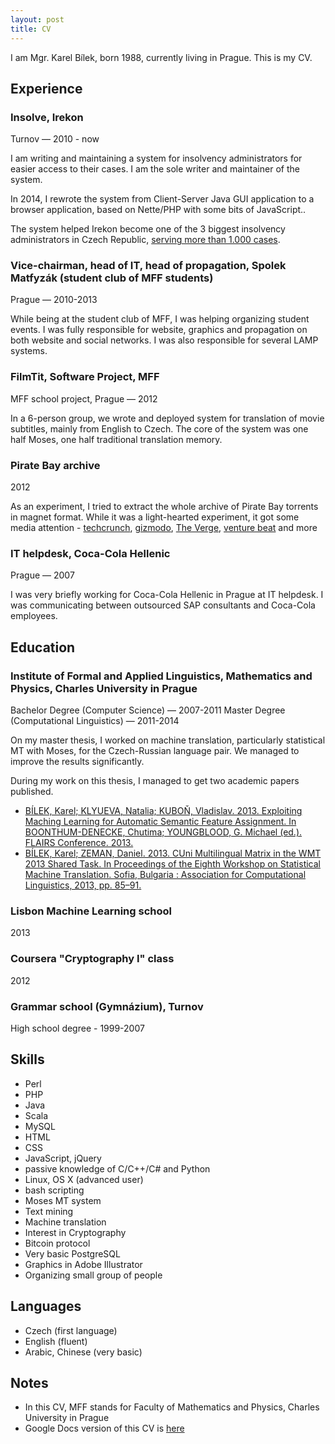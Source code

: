 ```yaml
---
layout: post
title: CV
---
```


I am Mgr. Karel Bílek, born 1988, currently living in Prague. This is my CV.

Experience
---

### Insolve, Irekon
Turnov — 2010 - now

I am writing and maintaining a system for insolvency administrators for easier access to their cases. I am the sole writer and maintainer of the system.

In 2014, I rewrote the system from Client-Server Java GUI application to a browser application, based on Nette/PHP with some bits of JavaScript..


The system helped Irekon become one of the 3 biggest insolvency administrators in Czech Republic, [serving more than 1.000 cases](http://insolvence.statnisprava.cz/Insolvence_stat_spravci.aspx).



### Vice-chairman, head of IT, head of propagation, Spolek Matfyzák (student club of MFF students)
Prague — 2010-2013

While being at the student club of MFF, I was helping organizing student events. I was fully responsible for website, graphics and propagation on both website and social networks. I was also responsible for several LAMP systems.


### FilmTit, Software Project, MFF
MFF school project, Prague — 2012


In a 6-person group, we wrote and deployed system for translation of movie subtitles, mainly from English to Czech. The core of the system was one half Moses, one half traditional translation memory.


### Pirate Bay archive
2012


As an experiment, I tried to extract the whole archive of Pirate Bay torrents in magnet format. While it was a light-hearted experiment, it got some media attention - [techcrunch](http://j.mp/zDbZwk), [gizmodo](http://j.mp/zkZwWh), [The Verge](http://j.mp/AaAb4n), [venture beat](http://j.mp/135ae59) and more



### IT helpdesk, Coca-Cola Hellenic
Prague — 2007

I was very briefly working for Coca-Cola Hellenic in Prague at IT helpdesk. I was communicating between outsourced SAP consultants and Coca-Cola employees.


Education
---

### Institute of Formal and Applied Linguistics, Mathematics and Physics, Charles University in Prague
Bachelor Degree (Computer Science) — 2007-2011
Master Degree (Computational Linguistics) — 2011-2014 


On my master thesis, I worked on machine translation, particularly statistical MT with Moses, for the Czech-Russian language pair. We managed to improve the results significantly.


During my work on this thesis, I managed to get two academic papers published.

* [BÍLEK, Karel; KLYUEVA, Natalia; KUBOŇ, Vladislav. 2013. Exploiting Maching Learning for Automatic Semantic Feature Assignment. In BOONTHUM-DENECKE, Chutima; YOUNGBLOOD, G. Michael (ed.). FLAIRS Conference. 2013.](http://www.aaai.org/ocs/index.php/FLAIRS/FLAIRS13/paper/view/5922)
* [BÍLEK, Karel; ZEMAN, Daniel. 2013. CUni Multilingual Matrix in the WMT 2013 Shared Task. In Proceedings of the Eighth Workshop on Statistical Machine Translation. Sofia, Bulgaria : Association for Computational Linguistics, 2013, pp. 85–91.](http://www.aclweb.org/anthology/W13-2207)


### Lisbon Machine Learning school
2013


### Coursera "Cryptography I" class
2012


### Grammar school (Gymnázium), Turnov
High school degree - 1999-2007


Skills
---
* Perl
* PHP
* Java
* Scala
* MySQL
* HTML
* CSS
* JavaScript, jQuery
* passive knowledge of C/C++/C# and Python
* Linux, OS X (advanced user)
* bash scripting
* Moses MT system
* Text mining
* Machine translation
* Interest in Cryptography
* Bitcoin protocol
* Very basic PostgreSQL
* Graphics in Adobe Illustrator
* Organizing small group of people


Languages
---
* Czech (first language)
* English (fluent)
* Arabic, Chinese (very basic)
	

Notes
---
* In this CV, MFF stands for Faculty of Mathematics and Physics, Charles University in Prague
* Google Docs version of this CV is [here](https://docs.google.com/document/d/1QOVycSRtW4PErcR9H2RZxsfi3WLDzglowmR6KKQbHS8/edit)

